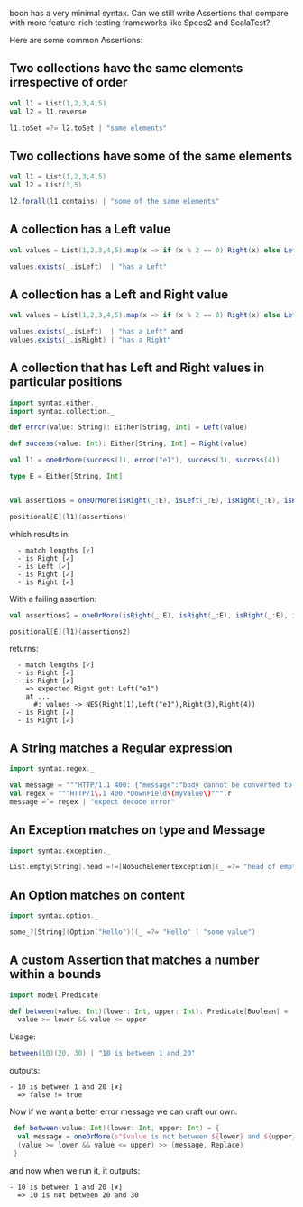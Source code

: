 boon has a very minimal syntax. Can we still write Assertions that compare with more feature-rich testing frameworks like Specs2 and ScalaTest?

Here are some common Assertions:

## Two collections have the same elements irrespective of order

```scala
val l1 = List(1,2,3,4,5)
val l2 = l1.reverse

l1.toSet =?= l2.toSet | "same elements"
```

## Two collections have some of the same elements

```scala
val l1 = List(1,2,3,4,5)
val l2 = List(3,5)

l2.forall(l1.contains) | "some of the same elements"
```

## A collection has a Left value

```scala
val values = List(1,2,3,4,5).map(x => if (x % 2 == 0) Right(x) else Left(x))

values.exists(_.isLeft)  | "has a Left"
```

## A collection has a Left and Right value

```scala
val values = List(1,2,3,4,5).map(x => if (x % 2 == 0) Right(x) else Left(x))

values.exists(_.isLeft)  | "has a Left" and
values.exists(_.isRight) | "has a Right"
```

## A collection that has Left and Right values in particular positions

```scala
import syntax.either._
import syntax.collection._

def error(value: String): Either[String, Int] = Left(value)

def success(value: Int): Either[String, Int] = Right(value)

val l1 = oneOrMore(success(1), error("e1"), success(3), success(4))

type E = Either[String, Int]


val assertions = oneOrMore(isRight(_:E), isLeft(_:E), isRight(_:E), isRight(_:E))

positional[E](l1)(assertions)
```

which results in:

```
  - match lengths [✓]
  - is Right [✓]
  - is Left [✓]
  - is Right [✓]
  - is Right [✓]
```

With a failing assertion:

```scala
val assertions2 = oneOrMore(isRight(_:E), isRight(_:E), isRight(_:E), isRight(_:E))

positional[E](l1)(assertions2)
```

returns:

```
  - match lengths [✓]
  - is Right [✓]
  - is Right [✗]
    => expected Right got: Left("e1")
    at ...
      #: values -> NES(Right(1),Left("e1"),Right(3),Right(4))
  - is Right [✓]
  - is Right [✓]
```

## A String matches a Regular expression

```scala
import syntax.regex._

val message = """HTTP/1.1 400: {"message":"body cannot be converted to Test: CNil: El(DownField(myValue)"}"""
val regex = """HTTP/1\.1 400.*DownField\(myValue\)""".r
message =^= regex | "expect decode error"
```

## An Exception matches on type and Message

```scala
import syntax.exception._

List.empty[String].head =!=[NoSuchElementException](_ =?= "head of empty list" | "head on empty List")
```

## An Option matches on content

```scala
import syntax.option._

some_?[String](Option("Hello"))(_ =?= "Hello" | "some value")
```

## A custom Assertion that matches a number within a bounds



```scala
import model.Predicate

def between(value: Int)(lower: Int, upper: Int): Predicate[Boolean] =
  value >= lower && value <= upper
```

Usage:

```scala
between(10)(20, 30) | "10 is between 1 and 20"
```

outputs:

```
- 10 is between 1 and 20 [✗]
  => false != true
```

Now if we want a better error message we can craft our own:

```scala
 def between(value: Int)(lower: Int, upper: Int) = {
  val message = oneOrMore(s"$value is not between ${lower} and ${upper}")
  (value >= lower && value <= upper) >> (message, Replace)
 }
```

and now when we run it, it outputs:

```
- 10 is between 1 and 20 [✗]
  => 10 is not between 20 and 30
```